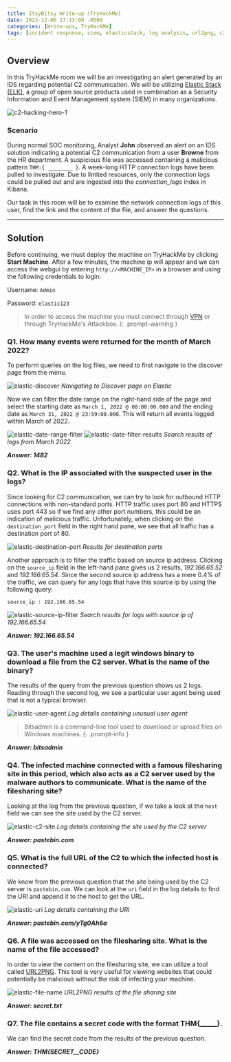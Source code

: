 ```yaml
---
title: ItsyBitsy Write-up (TryHackMe)
date: 2023-12-06 17:13:00 -0500
categories: [Write-ups, TryHackMe]
tags: [incident response, siem, elasticstack, log analysis, url2png, c2] # TAG names should always be lowercase
---
```


## Overview

In this TryHackMe room we will be an investigating an alert generated by an IDS regarding potential C2 communication.
We will be utilizing [Elastic Stack (ELK)](https://www.elastic.co/elastic-stack), a group of open source products used in combination as a Security Information and Event Management system (SIEM) in many organizations.

![c2-hacking-hero-1](/assets/img/c2-hacking-hero-1.png)

### Scenario

During normal SOC monitoring, Analyst **John** observed an alert on an IDS solution indicating a potential C2 communication from a user **Browne** from the HR department.
A suspicious file was accessed containing a malicious pattern `THM:{ ________ }`.
A week-long HTTP connection logs have been pulled to investigate.
Due to limited resources, only the connection logs could be pulled out and are ingested into the *connection_logs* index in Kibana.

Our task in this room will be to examine the network connection logs of this user, find the link and the content of the file, and answer the questions.

***

## Solution

Before continuing, we must deploy the machine on TryHackMe by clicking **Start Machine**. After a few minutes, the machine ip will appear and we can access the webgui by entering `http://<MACHINE_IP>` in a browser and using the following credentials to login:

Username: `Admin`

Password: `elastic123`

> In order to access the machine you must connect through [VPN](https://tryhackme.com/access) or through TryHackMe's Attackbox.
{: .prompt-warning }

### Q1. How many events were returned for the month of March 2022?

To perform queries on the log files, we need to first navigate to the discover page from the menu.

![elastic-discover](/assets/img/elastic-discover.png)
_Navigating to Discover page on Elastic_

Now we can filter the date range on the right-hand side of the page and select the starting date as `March 1, 2022 @ 00:00:00.000` and the ending date as `March 31, 2022 @ 23:59:00.000`. This will return all events logged within March of 2022.

![elastic-date-range-filter](/assets/img/elastic-date-range-filter.png)
![elastic-date-filter-results](/assets/img/elastic-date-filter-results.png)
_Search results of logs from March 2022_

***Answer: 1482***

### Q2. What is the IP associated with the suspected user in the logs?

Since looking for C2 communication, we can try to look for outbound HTTP connections with non-standard ports. HTTP traffic uses port 80 and HTTPS uses port 443 so if we find any other port numbers, this could be an indication of malicious traffic.
Unfortunately, when clicking on the `destination_port` field in the right hand pane, we see that all traffic has a destination port of 80.

![elastic-destination-port](/assets/img/elastic-destination-port.png)
_Results for destination ports_

Another approach is to filter the traffic based on source ip address. Clicking on the `source_ip` field in the left-hand pane gives us 2 results, *192.166.65.52* and *192.166.65.54*. Since the second source ip address has a mere 0.4% of the traffic, we can query for any logs that have this source ip by using the following query:

`source_ip : 192.166.65.54`

![elastic-source-ip-filter](/assets/img/elastic-source-ip-filter.png)
_Search results for logs with source ip of 192.166.65.54_

***Answer: 192.166.65.54***

### Q3. The user's machine used a legit windows binary to download a file from the C2 server. What is the name of the binary?

The results of the query from the previous question shows us 2 logs. Reading through the second log, we see a particular user agent being used that is not a typical browser.

![elastic-user-agent](/assets/img/elastic-user-agent.png)
_Log details containing unusual user agent_

> Bitsadmin is a command-line tool used to download or upload files on Windows machines.
{: .prompt-info }

***Answer: bitsadmin***

### Q4. The infected machine connected with a famous filesharing site in this period, which also acts as a C2 server used by the malware authors to communicate. What is the name of the filesharing site?

Looking at the log from the previous question, if we take a look at the `host` field we can see the site used by the C2 server.

![elastic-c2-site](/assets/img/elastic-c2-site.png)
_Log details containing the site used by the C2 server_

***Answer: pastebin.com***

### Q5. What is the full URL of the C2 to which the infected host is connected?

We know from the previous question that the site being used by the C2 server is `pastebin.com`.
We can look at the `uri` field in the log details to find the URI and append it to the host to get the URL.

![elastic-uri](/assets/img/elastic-uri.png)
_Log details containing the URI_

***Answer: pastebin.com/yTg0Ah6a***

### Q6. A file was accessed on the filesharing site. What is the name of the file accessed?

In order to view the content on the filesharing site, we can utilize a tool called [URL2PNG](https://www.url2png.com/). 
This tool is very useful for viewing websites that could potentially be malicious without the risk of infecting your machine.

![elastic-file-name](/assets/img/elastic-file-name.png)
_URL2PNG results of the file sharing site_

***Answer: secret.txt***

### Q7. The file contains a secret code with the format THM{_____}.

We can find the secret code from the results of the previous question.

***Answer: THM{SECRET__CODE}***